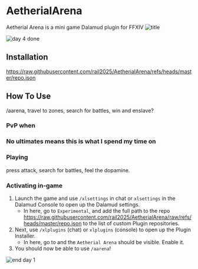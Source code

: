 # AetherialArena
Aetherial Arena is a mini game Dalamud plugin for FFXIV
![title](https://github.com/user-attachments/assets/59d42ee1-defb-427e-a000-314e702cb300)

![day 4 done](https://github.com/user-attachments/assets/c453e34c-bd2f-475d-aedc-7804901392d7)


## Installation

https://raw.githubusercontent.com/rail2025/AetherialArena/refs/heads/master/repo.json
## How To Use
/aarena, travel to zones, search for battles, win and enslave?
### PvP when


### No ultimates means this is what I spend my time on


### Playing

press attack, search for battles, feel the dopamine.

### Activating in-game

1. Launch the game and use `/xlsettings` in chat or `xlsettings` in the Dalamud Console to open up the Dalamud settings.
    * In here, go to `Experimental`, and add the full path to the repo https://raw.githubusercontent.com/rail2025/AetherialArena/raw/refs/heads/master/repo.json to the list of custom Plugin repositories.
2. Next, use `/xlplugins` (chat) or `xlplugins` (console) to open up the Plugin Installer.
    * In here, go to and the `Aetherial Arena` should be visible. Enable it.
3. You should now be able to use `/aarena`!

![end day 1](https://github.com/user-attachments/assets/47ecb49b-767f-4ca2-b302-7b9bcfda3dc4)
